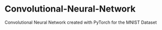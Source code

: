 # Convolutional-Neural-Network
Convolutional Neural Network created with PyTorch for the MNIST Dataset
